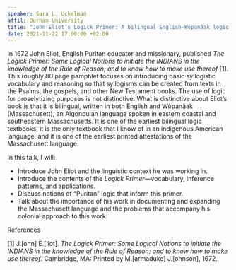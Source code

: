 ```yaml
---
speaker: Sara L. Uckelman
affil: Durham University
title: "John Eliot’s Logick Primer: A bilingual English-Wôpanâak logic textbook"
date: 2021-11-22 17:00:00 +02:00
---
```


In 1672 John Eliot, English Puritan educator and missionary, published _The Logick Primer: Some Logical Notions to initiate the INDIANS in the knowledge of the Rule of Reason; and to know how to make use thereof_ [1]. This roughly 80 page pamphlet focuses on introducing basic syllogistic vocabulary and reasoning so that syllogisms can be created from texts in the Psalms, the gospels, and other New Testament books. The use of logic for proselytizing purposes is not distinctive: What is distinctive about Eliot’s book is that it is bilingual, written in both English and Wôpanâak (Massachusett), an Algonquian language spoken in eastern coastal and southeastern Massachusetts. It is one of the earliest bilingual logic textbooks, it is the only textbook that I know of in an indigenous American language, and it is one of the earliest printed attestations of the Massachusett language.

In this talk, I will:

- Introduce John Eliot and the linguistic context he was working in.
- Introduce the contents of the _Logick Primer_—vocabulary, inference patterns, and applications.
- Discuss notions of “Puritan” logic that inform this primer.
- Talk about the importance of his work in documenting and expanding the Massachusett language and the problems that accompany his colonial approach to this work.

References

[1] J.[ohn] E.[liot]. _The Logick Primer: Some Logical Notions to initiate the INDIANS in the knowledge of the Rule of Reason; and to know how to make use thereof_. Cambridge, MA: Printed by M.[armaduke] J.[ohnson], 1672.
